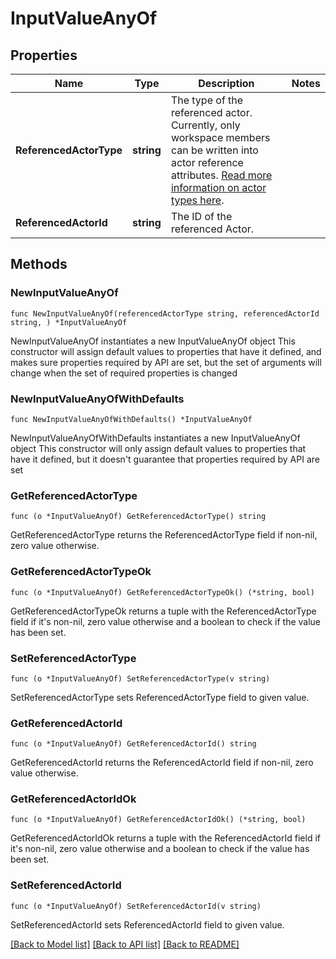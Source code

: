 # InputValueAnyOf

## Properties

Name | Type | Description | Notes
------------ | ------------- | ------------- | -------------
**ReferencedActorType** | **string** | The type of the referenced actor. Currently, only workspace members can be written into actor reference attributes. [Read more information on actor types here](/docs/actors). | 
**ReferencedActorId** | **string** | The ID of the referenced Actor. | 

## Methods

### NewInputValueAnyOf

`func NewInputValueAnyOf(referencedActorType string, referencedActorId string, ) *InputValueAnyOf`

NewInputValueAnyOf instantiates a new InputValueAnyOf object
This constructor will assign default values to properties that have it defined,
and makes sure properties required by API are set, but the set of arguments
will change when the set of required properties is changed

### NewInputValueAnyOfWithDefaults

`func NewInputValueAnyOfWithDefaults() *InputValueAnyOf`

NewInputValueAnyOfWithDefaults instantiates a new InputValueAnyOf object
This constructor will only assign default values to properties that have it defined,
but it doesn't guarantee that properties required by API are set

### GetReferencedActorType

`func (o *InputValueAnyOf) GetReferencedActorType() string`

GetReferencedActorType returns the ReferencedActorType field if non-nil, zero value otherwise.

### GetReferencedActorTypeOk

`func (o *InputValueAnyOf) GetReferencedActorTypeOk() (*string, bool)`

GetReferencedActorTypeOk returns a tuple with the ReferencedActorType field if it's non-nil, zero value otherwise
and a boolean to check if the value has been set.

### SetReferencedActorType

`func (o *InputValueAnyOf) SetReferencedActorType(v string)`

SetReferencedActorType sets ReferencedActorType field to given value.


### GetReferencedActorId

`func (o *InputValueAnyOf) GetReferencedActorId() string`

GetReferencedActorId returns the ReferencedActorId field if non-nil, zero value otherwise.

### GetReferencedActorIdOk

`func (o *InputValueAnyOf) GetReferencedActorIdOk() (*string, bool)`

GetReferencedActorIdOk returns a tuple with the ReferencedActorId field if it's non-nil, zero value otherwise
and a boolean to check if the value has been set.

### SetReferencedActorId

`func (o *InputValueAnyOf) SetReferencedActorId(v string)`

SetReferencedActorId sets ReferencedActorId field to given value.



[[Back to Model list]](../README.md#documentation-for-models) [[Back to API list]](../README.md#documentation-for-api-endpoints) [[Back to README]](../README.md)


